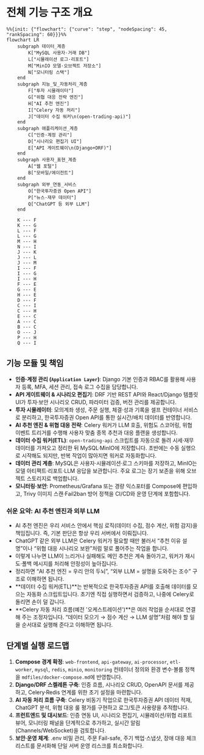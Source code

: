 # 전체 기능 구조 개요

```mermaid
%%{init: {"flowchart": {"curve": "step", "nodeSpacing": 45, "rankSpacing": 60}}}%%
flowchart LR
    subgraph 데이터_계층
        K["MySQL 사용자·거래 DB"]
        L["시뮬레이션 로그·리포트"]
        M["MinIO 모델·오브젝트 저장소"]
        N["모니터링 스택"]
    end
    subgraph 지능_및_자동처리_계층
        F["투자 시뮬레이터"]
        G["위협 대응 전략 엔진"]
        H["AI 추천 엔진"]
        I["Celery 자동 처리"]
        J["데이터 수집 워커\n(open-trading-api)"]
    end
    subgraph 애플리케이션_계층
        C["인증·계정 관리"]
        D["시나리오 편집기 UI"]
        E["API 게이트웨이\n(Django+DRF)"]
    end
    subgraph 사용자_표현_계층
        A["웹 포털"]
        B["모바일/에이전트"]
    end
    subgraph 외부_연동_서비스
        O["한국투자증권 Open API"]
        P["뉴스·재무 데이터"]
        Q["ChatGPT 등 외부 LLM"]
    end

    K --- F
    K --- G
    L --- F
    L --- G
    M --- H
    N --- I
    J --- K
    J --- L
    J --- M
    I --- F
    I --- G
    I --- H
    F --- E
    G --- E
    H --- E
    D --- F
    C --- I
    C --- H
    E --- C
    A --- C
    B --- C
    O --- J
    P --- H
    Q --- I
```

## 기능 모듈 및 책임

- **인증·계정 관리 (`Application Layer`)**: Django 기본 인증과 RBAC를 활용해 사용자 등록, MFA, 세션 관리, 접속 로그 수집을 담당합니다.
- **API 게이트웨이 & 시나리오 편집기**: DRF 기반 REST API와 React/Django 템플릿 UI가 투자·보안 시나리오 CRUD, 파라미터 검증, 버전 관리를 제공합니다.
- **투자 시뮬레이터**: 모의계좌 생성, 주문 실행, 체결·성과 기록을 셀프 컨테이너 서비스로 분리하고, 한국투자증권 Open API를 통한 실시간/배치 데이터를 반영합니다.
- **AI 추천 엔진 & 위협 대응 전략**: Celery 워커가 LLM 호출, 위험도 스코어링, 위협 이벤트 트리거를 수행해 사용자 맞춤 종목 추천과 대응 플랜을 생성합니다.
- **데이터 수집 워커(ETL)**: `open-trading-api` 스크립트를 자동으로 돌려 시세·재무 데이터를 가져오고 정리한 뒤 MySQL·MinIO에 저장합니다. 초반에는 수동 실행으로 시작해도 되지만, 반복 작업이 많아지면 워커로 자동화합니다.
- **데이터 관리 계층**: MySQL은 사용자·시뮬레이션·로그 스키마를 저장하고, MinIO는 모델 아티팩트·리포트·LLM 응답을 보관합니다. 주요 로그는 장기 보존을 위해 오브젝트 스토리지로 백업합니다.
- **모니터링·보안**: Prometheus/Grafana 또는 경량 익스포터를 Compose에 편입하고, Trivy 이미지 스캔·Fail2ban 방어 정책을 CI/CD와 운영 단계에 포함합니다.

### 쉬운 요약: AI 추천 엔진과 외부 LLM

- AI 추천 엔진은 우리 서비스 안에서 핵심 로직(데이터 수집, 점수 계산, 위험 감지)을 책임집니다. 즉, 기본 판단은 항상 우리 서버에서 이뤄집니다.
- ChatGPT 같은 외부 LLM은 Celery 워커가 필요할 때만 불러서 “추천 이유 설명”이나 “위협 대응 시나리오 보완”처럼 말로 풀어주는 작업을 합니다.
- 이렇게 나누면 LLM이 느리거나 실패해도 메인 추천은 계속 돌아가고, 워커가 재시도·폴백 메시지를 처리해 안정성이 높아집니다.
- 정리하면 “AI 추천 엔진 = 우리 안의 두뇌”, “외부 LLM = 설명을 도와주는 조수” 구조로 이해하면 됩니다.
- **데이터 수집 워커(ETL)**는 반복적으로 한국투자증권 API를 호출해 데이터를 모으는 자동화 스크립트입니다. 초기엔 직접 실행하면서 검증하고, 나중에 Celery로 돌리면 손이 덜 갑니다.
- **Celery 자동 처리 흐름(예전 '오케스트레이션')**은 여러 작업을 순서대로 연결해 주는 조정자입니다. “데이터 모으기 → 점수 계산 → LLM 설명”처럼 해야 할 일을 순서대로 실행해 준다고 이해하면 됩니다.

## 단계별 실행 로드맵

1. **Compose 경계 확정**: `web-frontend`, `api-gateway`, `ai-processor`, `etl-worker`, `mysql`, `redis`, `minio`, `monitoring` 컨테이너 정의와 환경 변수·볼륨 정책을 `mdfiles/docker-compose.md`에 반영합니다.
2. **Django/DRF 스켈레톤 구축**: 인증 흐름, 시나리오 CRUD, OpenAPI 문서를 제공하고, Celery·Redis 연계를 위한 초기 설정을 마련합니다.
3. **AI 자동 처리 흐름 구축**: Celery 비동기 작업으로 한국투자증권 API 데이터 적재, ChatGPT 분석, 위협 대응 룰 평가를 구현하고 로그/토큰 사용량을 추적합니다.
4. **프런트엔드 및 대시보드**: 인증 연동 UI, 시나리오 편집기, 시뮬레이션/위협 리포트 뷰어, 모니터링 패널을 단계적으로 추가하고, 실시간 알림(Channels/WebSocket)을 검토합니다.
5. **보안·운영 체계**: .env 비밀 관리, 주문 Fail-safe, 주기 백업·스냅샷, 장애 대응 체크리스트를 문서화해 단일 서버 운영 리스크를 최소화합니다.
